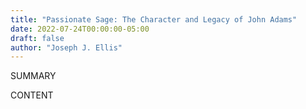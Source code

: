 ```yaml
---
title: "Passionate Sage: The Character and Legacy of John Adams"
date: 2022-07-24T00:00:00-05:00
draft: false
author: "Joseph J. Ellis"
---
```


SUMMARY

<!--more-->

CONTENT